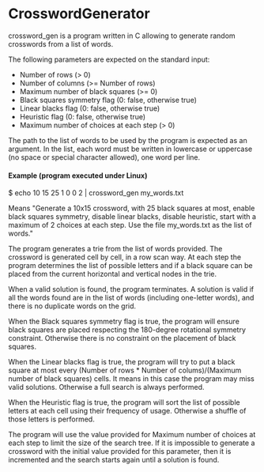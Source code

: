 # CrosswordGenerator

crossword_gen is a program written in C allowing to generate random crosswords from a list of words.

The following parameters are expected on the standard input:

- Number of rows (> 0)
- Number of columns (>= Number of rows)
- Maximum number of black squares (>= 0)
- Black squares symmetry flag (0: false, otherwise true)
- Linear blacks flag (0: false, otherwise true)
- Heuristic flag (0: false, otherwise true)
- Maximum number of choices at each step (> 0)

The path to the list of words to be used by the program is expected as an argument. In the list, each word must be written in lowercase or uppercase (no space or special character allowed), one word per line.

#### Example (program executed under Linux)

$ echo 10 15 25 1 0 0 2 | crossword_gen my_words.txt

Means "Generate a 10x15 crossword, with 25 black squares at most, enable black squares symmetry, disable linear blacks, disable heuristic, start with a maximum of 2 choices at each step. Use the file my_words.txt as the list of words."

The program generates a trie from the list of words provided. The crossword is generated cell by cell, in a row scan way. At each step the program determines the list of possible letters and if a black square can be placed from the current horizontal and vertical nodes in the trie.

When a valid solution is found, the program terminates. A solution is valid if all the words found are in the list of words (including one-letter words), and there is no duplicate words on the grid.

When the Black squares symmetry flag is true, the program will ensure black squares are placed respecting the 180-degree rotational symmetry constraint. Otherwise there is no constraint on the placement of black squares.

When the Linear blacks flag is true, the program will try to put a black square at most every (Number of rows \* Number of colums)/(Maximum number of black squares) cells. It means in this case the program may miss valid solutions. Otherwise a full search is always performed.

When the Heuristic flag is true, the program will sort the list of possible letters at each cell using their frequency of usage. Otherwise a shuffle of those letters is performed.

The program will use the value provided for Maximum number of choices at each step to limit the size of the search tree. If it is impossible to generate a crossword with the initial value provided for this parameter, then it is incremented and the search starts again until a solution is found.
